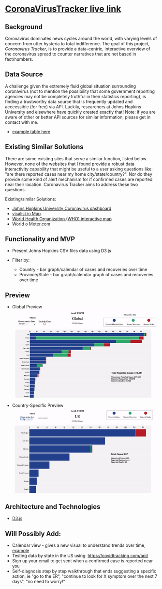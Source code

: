 # [CoronaVirusTracker live link](http://covid19trackerapp.com/)

## Background

Coronavirus dominates news cycles around the world, with varying levels of concern from utter hysteria to total indifference.  The goal of this project, *Coronavirus Tracker*, is to provide a data-centric, interactive overview of the coronavirus spread to counter narratives that are not based in fact/numbers.

## Data Source

A challenge given the extremely fluid global situation surrounding coronavirus (not to mention the possibility that some government reporting agencies may not be completely truthful in their statistics reporting), is finding a trustworthy data source that is frequently updated and acceessible (for free) via API.  Luckily, researchers at Johns Hopkins University and elsewhere have quickly created exactly that!  Note: if you are aware of other or better API sources for similar information, please get in contact with me.  

  * [example table here](https://github.com/CSSEGISandData/COVID-19/blob/master/csse_covid_19_data/csse_covid_19_daily_reports/02-25-2020.csv)


## Existing Similar Solutions

There are some existing sites that serve a similar function, listed below.  However, none of the websites that I found provide a robust data interactivity capability that might be useful to a user asking questions like: "are there reported cases near my home city/state/country?".  Nor do they provide some kind of alert mechanism for if confirmed cases are reported near their location.  Coronavirus Tracker aims to address these two questions.

Existing/similar Solutions:
  * [Johns Hopkins University Coronavirus dashboard](https://gisanddata.maps.arcgis.com/apps/opsdashboard/index.html#/bda7594740fd40299423467b48e9ecf6)
  * [visalist.io Map](https://visalist.io/emergency/coronavirus)
  * [World Health Organization (WHO) interactive map](https://experience.arcgis.com/experience/685d0ace521648f8a5beeeee1b9125cd)
  * [World o Meter.com](https://www.worldometers.info/coronavirus/)
  
  
 ## Functionality and MVP
   * Present Johns Hopkins CSV files data using D3.js
     
   * Filter by:
     * Country - bar graph/calendar of cases and recoveries over time
     * Province/State - bar graph/calendar graph of cases and recoveries over time
     
   
 ## Preview
 
   * Global Preview
 ![](mockups/gif_overview/global_preview.gif)
 
   * Country-Specific Preview
 ![](mockups/gif_overview/country_preview.gif)
 
 
 ## Architecture and Technologies
   * [D3.js](https://github.com/d3/d3/wiki)
 
 ## Will Possibly Add:
  * Calendar view - gives a new visual to understand trends over time, [example](https://observablehq.com/@d3/calendar-view) 
  * Testing data by state in the US using: https://covidtracking.com/api/
  * Sign up your email to get sent when a confirmed case is reported near you
  * Self-diagnosis step by step walkthrough that ends suggesting a specific action, ie "go to the ER", "continue to look for X symptom over the next 7 days", "no need to worry!"
 
 
